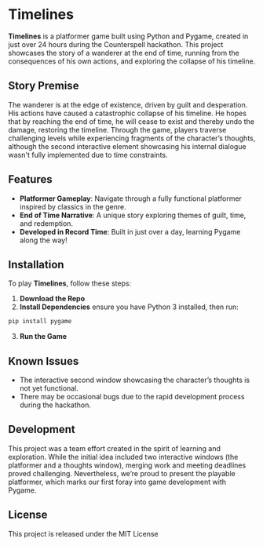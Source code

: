 # Timelines  

**Timelines** is a platformer game built using Python and Pygame, created in just over 24 hours during the Counterspell hackathon. This project showcases the story of a wanderer at the end of time, running from the consequences of his own actions, and exploring the collapse of his timeline.  

## Story Premise  

The wanderer is at the edge of existence, driven by guilt and desperation. His actions have caused a catastrophic collapse of his timeline. He hopes that by reaching the end of time, he will cease to exist and thereby undo the damage, restoring the timeline. Through the game, players traverse challenging levels while experiencing fragments of the character’s thoughts, although the second interactive element showcasing his internal dialogue wasn't fully implemented due to time constraints.  

## Features  

- **Platformer Gameplay**: Navigate through a fully functional platformer inspired by classics in the genre.  
- **End of Time Narrative**: A unique story exploring themes of guilt, time, and redemption.  
- **Developed in Record Time**: Built in just over a day, learning Pygame along the way!  

## Installation  

To play **Timelines**, follow these steps:  

1. **Download the Repo**
2. **Install Dependencies**
  ensure you have Python 3 installed, then run:
  ```bash
  pip install pygame
  ```
3. **Run the Game**  
## Known Issues

- The interactive second window showcasing the character’s thoughts is not yet functional.
- There may be occasional bugs due to the rapid development process during the hackathon.

## Development

This project was a team effort created in the spirit of learning and exploration. While the initial idea included two interactive windows (the platformer and a thoughts window), merging work and meeting deadlines proved challenging. Nevertheless, we’re proud to present the playable platformer, which marks our first foray into game development with Pygame.

## License
This project is released under the MIT License
